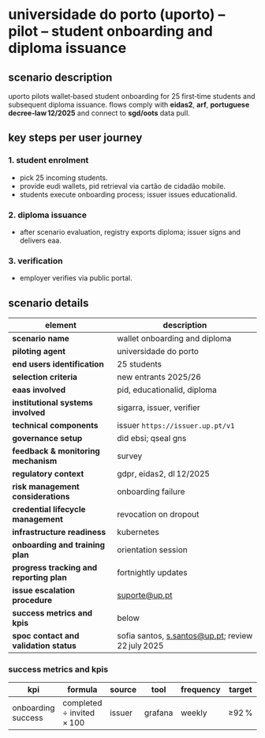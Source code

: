 # universidade do porto (uporto) – pilot – student onboarding and diploma issuance

## scenario description

uporto pilots wallet‑based student onboarding for 25 first‑time students and subsequent diploma issuance. flows comply with **eidas2**, **arf**, **portuguese decree‑law 12/2025** and connect to **sgd/oots** data pull.

## key steps per user journey

### 1. student enrolment

* pick 25 incoming students.
* provide eudi wallets, pid retrieval via cartão de cidadão mobile.
* students execute onboarding process; issuer issues educationalid.

### 2. diploma issuance

* after scenario evaluation, registry exports diploma; issuer signs and delivers eaa.

### 3. verification

* employer verifies via public portal.

## scenario details

| element                                  | description                                                                |
| ---------------------------------------- | -------------------------------------------------------------------------- |
| **scenario name**                        | wallet onboarding and diploma                                              |
| **piloting agent**                       | universidade do porto                                                      |
| **end users identification**             | 25 students                                                                |
| **selection criteria**                   | new entrants 2025/26                                                       |
| **eaas involved**                        | pid, educationalid, diploma                                                |
| **institutional systems involved**       | sigarra, issuer, verifier                                                  |
| **technical components**                 | issuer `https://issuer.up.pt/v1`                                           |
| **governance setup**                     | did ebsi; qseal gns                                                        |
| **feedback & monitoring mechanism**      | survey                                                                     |
| **regulatory context**                   | gdpr, eidas2, dl 12/2025                                                   |
| **risk management considerations**       | onboarding failure                                                         |
| **credential lifecycle management**      | revocation on dropout                                                      |
| **infrastructure readiness**             | kubernetes                                                                 |
| **onboarding and training plan**         | orientation session                                                        |
| **progress tracking and reporting plan** | fortnightly updates                                                        |
| **issue escalation procedure**           | [suporte@up.pt](mailto:suporte@up.pt)                                      |
| **success metrics and kpis**             | below                                                                      |
| **spoc contact and validation status**   | sofia santos, [s.santos@up.pt](mailto:s.santos@up.pt); review 22 july 2025 |

### success metrics and kpis

| kpi                | formula                   | source | tool    | frequency | target |
| ------------------ | ------------------------- | ------ | ------- | --------- | ------ |
| onboarding success | completed ÷ invited × 100 | issuer | grafana | weekly    | ≥92 %  |
